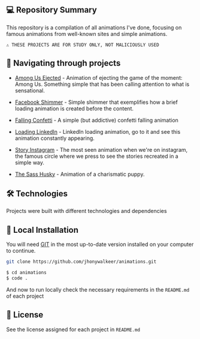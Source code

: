 ## 💻 Repository Summary

This repository is a compilation of all animations I've done, focusing on famous animations from well-known sites and simple animations.

```text
⚠ THESE PROJECTS ARE FOR STUDY ONLY, NOT MALICIOUSLY USED
```

## 🚩 Navigating through projects

- [Among Us Ejected](https://github.com/jhonywalkeer/animations/tree/master/facebook-shimmer-animation) - Animation of ejecting the game of the moment: Among Us. Something simple that has been calling attention to what is sensational.

- [Facebook Shimmer](https://github.com/jhonywalkeer/animations/tree/master/facebook-shimmer-animation) - Simple shimmer that exemplifies how a brief loading animation is created before the content.

- [Falling Confetti](https://github.com/jhonywalkeer/animations/tree/main/falling-confetti) - A simple (but addictive) confetti falling animation

- [Loading LinkedIn](https://github.com/jhonywalkeer/animations/tree/master/loading-linkedin-animation) - LinkedIn loading animation, go to it and see this animation constantly appearing.

- [Story Instagram](https://github.com/jhonywalkeer/animations/tree/master/story-instagram-animation) - The most seen animation when we're on instagram, the famous circle where we press to see the stories recreated in a simple way.

- [The Sass Husky](https://github.com/jhonywalkeer/animations/tree/master/the-sass-husky) - Animation of a charismatic puppy.



## 🛠 Technologies

Projects were built with different technologies and dependencies

## 🔨 Local Installation

You will need [GIT](https://git-scm.com/) in the most up-to-date version installed on your computer to continue.

```bash
git clone https://github.com/jhonywalkeer/animations.git

$ cd animations
$ code .
```

And now to run locally check the necessary requirements in the `README.md` of each project


## 📖 License

See the license assigned for each project in `README.md`

